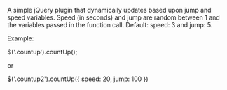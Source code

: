 A simple jQuery plugin that dynamically updates based upon jump and speed variables.  Speed (in seconds) and jump are random between 1 and the variables passed in the function call. Default: speed: 3 and jump: 5.

Example:

$('.countup').countUp();

or

$('.countup2').countUp({
     speed: 20,
     jump: 100
   })
